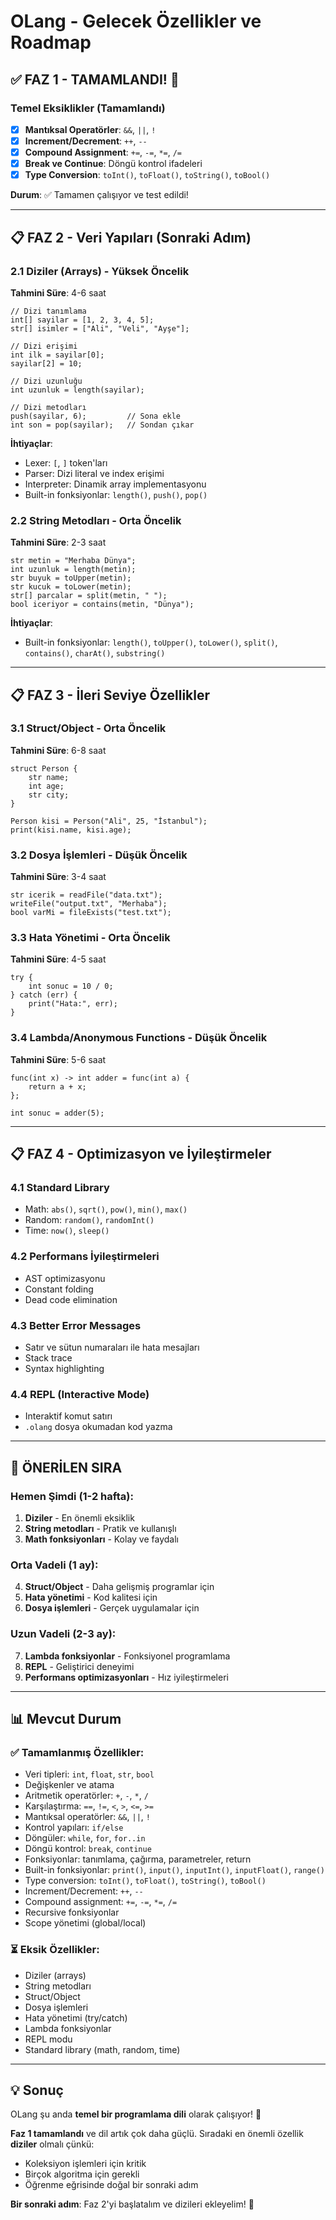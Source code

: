 # OLang - Gelecek Özellikler ve Roadmap

## ✅ FAZ 1 - TAMAMLANDI! 🎉

### Temel Eksiklikler (Tamamlandı)
- [x] **Mantıksal Operatörler**: `&&`, `||`, `!`
- [x] **Increment/Decrement**: `++`, `--`
- [x] **Compound Assignment**: `+=`, `-=`, `*=`, `/=`
- [x] **Break ve Continue**: Döngü kontrol ifadeleri
- [x] **Type Conversion**: `toInt()`, `toFloat()`, `toString()`, `toBool()`

**Durum**: ✅ Tamamen çalışıyor ve test edildi!

---

## 📋 FAZ 2 - Veri Yapıları (Sonraki Adım)

### 2.1 Diziler (Arrays) - Yüksek Öncelik
**Tahmini Süre**: 4-6 saat

```olang
// Dizi tanımlama
int[] sayilar = [1, 2, 3, 4, 5];
str[] isimler = ["Ali", "Veli", "Ayşe"];

// Dizi erişimi
int ilk = sayilar[0];
sayilar[2] = 10;

// Dizi uzunluğu
int uzunluk = length(sayilar);

// Dizi metodları
push(sayilar, 6);         // Sona ekle
int son = pop(sayilar);   // Sondan çıkar
```

**İhtiyaçlar**:
- Lexer: `[`, `]` token'ları
- Parser: Dizi literal ve index erişimi
- Interpreter: Dinamik array implementasyonu
- Built-in fonksiyonlar: `length()`, `push()`, `pop()`

### 2.2 String Metodları - Orta Öncelik
**Tahmini Süre**: 2-3 saat

```olang
str metin = "Merhaba Dünya";
int uzunluk = length(metin);
str buyuk = toUpper(metin);
str kucuk = toLower(metin);
str[] parcalar = split(metin, " ");
bool iceriyor = contains(metin, "Dünya");
```

**İhtiyaçlar**:
- Built-in fonksiyonlar: `length()`, `toUpper()`, `toLower()`, `split()`, `contains()`, `charAt()`, `substring()`

---

## 📋 FAZ 3 - İleri Seviye Özellikler

### 3.1 Struct/Object - Orta Öncelik
**Tahmini Süre**: 6-8 saat

```olang
struct Person {
    str name;
    int age;
    str city;
}

Person kisi = Person("Ali", 25, "İstanbul");
print(kisi.name, kisi.age);
```

### 3.2 Dosya İşlemleri - Düşük Öncelik
**Tahmini Süre**: 3-4 saat

```olang
str icerik = readFile("data.txt");
writeFile("output.txt", "Merhaba");
bool varMi = fileExists("test.txt");
```

### 3.3 Hata Yönetimi - Orta Öncelik
**Tahmini Süre**: 4-5 saat

```olang
try {
    int sonuc = 10 / 0;
} catch (err) {
    print("Hata:", err);
}
```

### 3.4 Lambda/Anonymous Functions - Düşük Öncelik
**Tahmini Süre**: 5-6 saat

```olang
func(int x) -> int adder = func(int a) {
    return a + x;
};

int sonuc = adder(5);
```

---

## 📋 FAZ 4 - Optimizasyon ve İyileştirmeler

### 4.1 Standard Library
- Math: `abs()`, `sqrt()`, `pow()`, `min()`, `max()`
- Random: `random()`, `randomInt()`
- Time: `now()`, `sleep()`

### 4.2 Performans İyileştirmeleri
- AST optimizasyonu
- Constant folding
- Dead code elimination

### 4.3 Better Error Messages
- Satır ve sütun numaraları ile hata mesajları
- Stack trace
- Syntax highlighting

### 4.4 REPL (Interactive Mode)
- Interaktif komut satırı
- `.olang` dosya okumadan kod yazma

---

## 🎯 ÖNERİLEN SIRA

### Hemen Şimdi (1-2 hafta):
1. **Diziler** - En önemli eksiklik
2. **String metodları** - Pratik ve kullanışlı
3. **Math fonksiyonları** - Kolay ve faydalı

### Orta Vadeli (1 ay):
4. **Struct/Object** - Daha gelişmiş programlar için
5. **Hata yönetimi** - Kod kalitesi için
6. **Dosya işlemleri** - Gerçek uygulamalar için

### Uzun Vadeli (2-3 ay):
7. **Lambda fonksiyonlar** - Fonksiyonel programlama
8. **REPL** - Geliştirici deneyimi
9. **Performans optimizasyonları** - Hız iyileştirmeleri

---

## 📊 Mevcut Durum

### ✅ Tamamlanmış Özellikler:
- Veri tipleri: `int`, `float`, `str`, `bool`
- Değişkenler ve atama
- Aritmetik operatörler: `+`, `-`, `*`, `/`
- Karşılaştırma: `==`, `!=`, `<`, `>`, `<=`, `>=`
- Mantıksal operatörler: `&&`, `||`, `!`
- Kontrol yapıları: `if/else`
- Döngüler: `while`, `for`, `for..in`
- Döngü kontrol: `break`, `continue`
- Fonksiyonlar: tanımlama, çağırma, parametreler, return
- Built-in fonksiyonlar: `print()`, `input()`, `inputInt()`, `inputFloat()`, `range()`
- Type conversion: `toInt()`, `toFloat()`, `toString()`, `toBool()`
- Increment/Decrement: `++`, `--`
- Compound assignment: `+=`, `-=`, `*=`, `/=`
- Recursive fonksiyonlar
- Scope yönetimi (global/local)

### ⏳ Eksik Özellikler:
- Diziler (arrays)
- String metodları
- Struct/Object
- Dosya işlemleri
- Hata yönetimi (try/catch)
- Lambda fonksiyonlar
- REPL modu
- Standard library (math, random, time)

---

## 💡 Sonuç

OLang şu anda **temel bir programlama dili** olarak çalışıyor! 🎉

**Faz 1 tamamlandı** ve dil artık çok daha güçlü. Sıradaki en önemli özellik **diziler** olmalı çünkü:
- Koleksiyon işlemleri için kritik
- Birçok algoritma için gerekli
- Öğrenme eğrisinde doğal bir sonraki adım

**Bir sonraki adım**: Faz 2'yi başlatalım ve dizileri ekleyelim! 🚀
